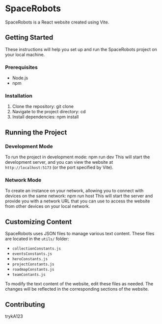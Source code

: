 # SpaceRobots
SpaceRobots is a React website created using Vite.
## Getting Started
These instructions will help you set up and run the SpaceRobots project on your local machine.
### Prerequisites
- Node.js 
- npm
### Installation
1. Clone the repository:
   git clone
3. Navigate to the project directory:
   cd
5. Install dependencies:
   npm install
## Running the Project
### Development Mode
To run the project in development mode: 
npm run dev
This will start the development server, and you can view the website at `http://localhost:5173` (or the port specified by Vite).
### Network Mode
To create an instance on your network, allowing you to connect with devices on the same network: 
npm run host
This will start the server and provide you with a network URL that you can use to access the website from other devices on your local network.
## Customizing Content
SpaceRobots uses JSON files to manage various text content. These files are located in the `utils/` folder:
- `collectionConstants.js`
- `eventsConstants.js`
- `heroConstants.js`
- `projectConstants.js`
- `roadmapConstants.js`
- `teamContants.js`
  
To modify the text content of the website, edit these files as needed. The changes will be reflected in the corresponding sections of the website.
## Contributing
trykA123
